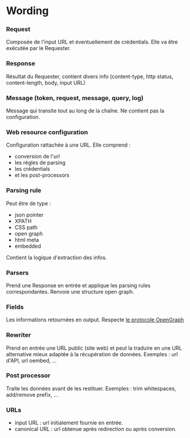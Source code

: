 Wording
=======

### Request

Composée de l'input URL et éventuellement de crédentials. Elle va être exécutée par le Requester.

### Response

Résultat du Requester, contient divers info (content-type, http status, content-length, body, input URL)

### Message (token, request, message, query, log)

Message qui transite tout au long de la chaîne.
Ne contient pas la configuration.

### Web resource configuration

Configuration rattachée à une URL. Elle comprend :
- conversion de l'url
- les règles de parsing
- les crédentials
- et les post-processors

### Parsing rule

Peut être de type :
- json pointer
- XPATH
- CSS path
- open graph
- html meta
- embedded

Contient la logique d'extraction des infos.

### Parsers

Prend une Response en entrée et applique les parsing rules correspondantes.
Renvoie une structure open graph.

### Fields

Les informations retournées en output. Respecte [le protocole OpenGraph](ogp.me)

### Rewriter

Prend en entrée une URL public (site web) et peut la traduire en une URL alternative mieux adaptée à la récupération de données. Exemples : url d'API, url oembed, ...

### Post processor

Traite les données avant de les restituer. Exemples : trim whitespaces, add/remove prefix, ...

### URLs

- input URL : url initialement fournie en entrée.
- canonical URL : url obtenue après redirection ou après conversion.
